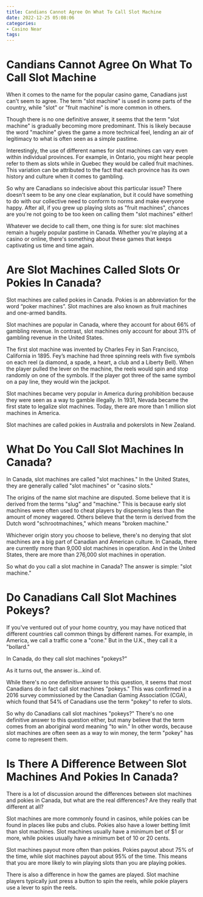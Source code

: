 ```yaml
---
title: Candians Cannot Agree On What To Call Slot Machine
date: 2022-12-25 05:08:06
categories:
- Casino Near
tags:
---
```



#  Candians Cannot Agree On What To Call Slot Machine

When it comes to the name for the popular casino game, Canadians just can't seem to agree. The term "slot machine" is used in some parts of the country, while "slot" or "fruit machine" is more common in others.

Though there is no one definitive answer, it seems that the term "slot machine" is gradually becoming more predominant. This is likely because the word "machine" gives the game a more technical feel, lending an air of legitimacy to what is often seen as a simple pastime.

Interestingly, the use of different names for slot machines can vary even within individual provinces. For example, in Ontario, you might hear people refer to them as slots while in Quebec they would be called fruit machines. This variation can be attributed to the fact that each province has its own history and culture when it comes to gambling.

So why are Canadians so indecisive about this particular issue? There doesn't seem to be any one clear explanation, but it could have something to do with our collective need to conform to norms and make everyone happy. After all, if you grew up playing slots as "fruit machines", chances are you're not going to be too keen on calling them "slot machines" either!

Whatever we decide to call them, one thing is for sure: slot machines remain a hugely popular pastime in Canada. Whether you're playing at a casino or online, there's something about these games that keeps captivating us time and time again.

#  Are Slot Machines Called Slots Or Pokies In Canada?

Slot machines are called pokies in Canada. Pokies is an abbreviation for the word “poker machines”. Slot machines are also known as fruit machines and one-armed bandits.

Slot machines are popular in Canada, where they account for about 66% of gambling revenue. In contrast, slot machines only account for about 31% of gambling revenue in the United States.

The first slot machine was invented by Charles Fey in San Francisco, California in 1895. Fey’s machine had three spinning reels with five symbols on each reel (a diamond, a spade, a heart, a club and a Liberty Bell). When the player pulled the lever on the machine, the reels would spin and stop randomly on one of the symbols. If the player got three of the same symbol on a pay line, they would win the jackpot.

Slot machines became very popular in America during prohibition because they were seen as a way to gamble illegally. In 1931, Nevada became the first state to legalize slot machines. Today, there are more than 1 million slot machines in America.

Slot machines are called pokies in Australia and pokerslots in New Zealand.

#  What Do You Call Slot Machines In Canada?

In Canada, slot machines are called "slot machines." In the United States, they are generally called "slot machines" or "casino slots." 

The origins of the name slot machine are disputed. Some believe that it is derived from the terms "slug" and "machine." This is because early slot machines were often used to cheat players by dispensing less than the amount of money wagered. Others believe that the term is derived from the Dutch word "schrootmachines," which means "broken machine." 

Whichever origin story you choose to believe, there's no denying that slot machines are a big part of Canadian and American culture. In Canada, there are currently more than 9,000 slot machines in operation. And in the United States, there are more than 276,000 slot machines in operation. 

So what do you call a slot machine in Canada? The answer is simple: "slot machine."

#  Do Canadians Call Slot Machines Pokeys?

If you've ventured out of your home country, you may have noticed that different countries call common things by different names. For example, in America, we call a traffic cone a "cone." But in the U.K., they call it a "bollard."

In Canada, do they call slot machines "pokeys?"

As it turns out, the answer is...kind of.

While there's no one definitive answer to this question, it seems that most Canadians do in fact call slot machines "pokeys." This was confirmed in a 2016 survey commissioned by the Canadian Gaming Association (CGA), which found that 54% of Canadians use the term "pokey" to refer to slots.

So why do Canadians call slot machines "pokeys?" There's no one definitive answer to this question either, but many believe that the term comes from an aboriginal word meaning "to win." In other words, because slot machines are often seen as a way to win money, the term "pokey" has come to represent them.

#  Is There A Difference Between Slot Machines And Pokies In Canada?

There is a lot of discussion around the differences between slot machines and pokies in Canada, but what are the real differences? Are they really that different at all?

Slot machines are more commonly found in casinos, while pokies can be found in places like pubs and clubs. Pokies also have a lower betting limit than slot machines. Slot machines usually have a minimum bet of $1 or more, while pokies usually have a minimum bet of 10 or 20 cents.

Slot machines payout more often than pokies. Pokies payout about 75% of the time, while slot machines payout about 95% of the time. This means that you are more likely to win playing slots than you are playing pokies.

There is also a difference in how the games are played. Slot machine players typically just press a button to spin the reels, while pokie players use a lever to spin the reels.